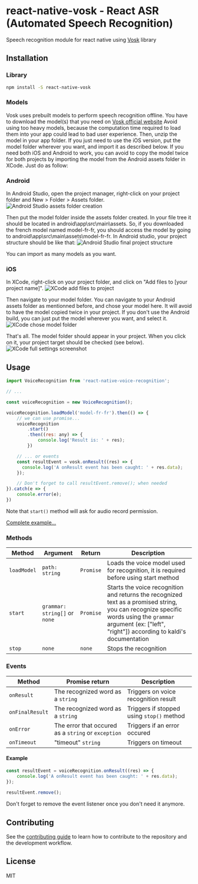 # react-native-vosk - React ASR (Automated Speech Recognition)

Speech recognition module for react native using [Vosk](https://github.com/alphacep/vosk-api) library

## Installation

### Library
```sh
npm install -S react-native-vosk
```

### Models
Vosk uses prebuilt models to perform speech recognition offline. You have to download the model(s) that you need on [Vosk official website](https://alphacephei.com/vosk/models)
Avoid using too heavy models, because the computation time required to load them into your app could lead to bad user experience.
Then, unzip the model in your app folder. If you just need to use the iOS version, put the model folder wherever you want, and import it as described below. If you need both iOS and Android to work, you can avoid to copy the model twice for both projects by importing the model from the Android assets folder in XCode. Just do as follow:

### Android
In Android Studio, open the project manager, right-click on your project folder and New > Folder > Assets folder.
![Android Studio assets folder creation](https://raw.githubusercontent.com/riderodd/react-native-vosk/main/docs/android_studio_assets_folder_creation.png)

Then put the model folder inside the assets folder created. In your file tree it should be located in android\app\src\main\assets. So, if you downloaded the french model named model-fr-fr, you should access the model by going to android\app\src\main\assets\model-fr-fr. In Android studio, your project structure should be like that:
![Android Studio final project structure](https://raw.githubusercontent.com/riderodd/react-native-vosk/main/docs/android_studio_project_structure.png)

You can import as many models as you want.

### iOS
In XCode, right-click on your project folder, and click on "Add files to [your project name]".
![XCode add files to project](https://raw.githubusercontent.com/riderodd/react-native-vosk/main/docs/xcode_add_files_to_folder.png)

Then navigate to your model folder. You can navigate to your Android assets folder as mentionned before, and chose your model here. It will avoid to have the model copied twice in your project. If you don't use the Android build, you can just put the model wherever you want, and select it.
![XCode chose model folder](https://raw.githubusercontent.com/riderodd/react-native-vosk/main/docs/xcode_chose_model_folder.png)

That's all. The model folder should appear in your project. When you click on it, your project target should be checked (see below).
![XCode full settings screenshot](https://raw.githubusercontent.com/riderodd/react-native-vosk/main/docs/xcode_full_settings_screenshot.png)

## Usage

```js
import VoiceRecognition from 'react-native-voice-recognition';

// ...

const voiceRecognition = new VoiceRecognition();

voiceRecognition.loadModel('model-fr-fr').then(() => {
    // we can use promise...
    voiceRecognition
        .start()
        .then((res: any) => {
            console.log('Result is: ' + res);
        })

    // ... or events
    const resultEvent = vosk.onResult((res) => {
      console.log('A onResult event has been caught: ' + res.data);
    });

    // Don't forget to call resultEvent.remove(); when needed
}).catch(e => {
    console.error(e);
})

```

Note that `start()` method will ask for audio record permission.

[Complete example...](https://github.com/riderodd/react-native-vosk/blob/main/example/src/App.tsx)

### Methods

| Method | Argument | Return | Description |
|---|---|---|---|
| `loadModel` | `path: string` | `Promise` | Loads the voice model used for recognition, it is required before using start method |
| `start` | `grammar: string[]` or `none` | `Promise` | Starts the voice recognition and returns the recognized text as a promised string, you can recognize specific words using the `grammar` argument (ex: ["left", "right"]) according to kaldi's documentation |
| `stop` | `none` | `none` | Stops the recognition |

### Events 

| Method | Promise return | Description |
|---|---|---|
| `onResult` | The recognized word as a `string` | Triggers on voice recognition result |
| `onFinalResult` | The recognized word as a `string` | Triggers if stopped using `stop()` method |
| `onError` | The error that occured as a `string` or `exception` | Triggers if an error occured |
| `onTimeout` | "timeout" `string` | Triggers on timeout |

#### Example

```js
const resultEvent = voiceRecognition.onResult((res) => {
    console.log('A onResult event has been caught: ' + res.data);
});
    
resultEvent.remove();
```

Don't forget to remove the event listener once you don't need it anymore.

## Contributing

See the [contributing guide](CONTRIBUTING.md) to learn how to contribute to the repository and the development workflow.

## License

MIT